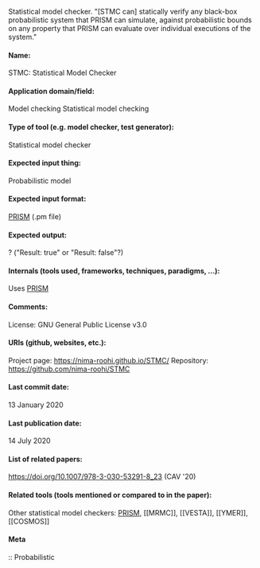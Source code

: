 Statistical model checker.
"[STMC can] statically verify any black-box probabilistic system that PRISM can simulate, against probabilistic bounds on any property that PRISM can evaluate over individual executions of the system."

#### Name:
STMC: Statistical Model Checker

#### Application domain/field:
Model checking
Statistical model checking

#### Type of tool (e.g. model checker, test generator):
Statistical model checker

#### Expected input thing:
Probabilistic model

#### Expected input format:
[PRISM](PRISM.md) (.pm file)

#### Expected output:
? ("Result: true" or "Result: false"?)

#### Internals (tools used, frameworks, techniques, paradigms, ...):
Uses [PRISM](PRISM.md)

#### Comments:
License: GNU General Public License v3.0

#### URIs (github, websites, etc.):
Project page: https://nima-roohi.github.io/STMC/
Repository: https://github.com/nima-roohi/STMC

#### Last commit date:
13 January 2020

#### Last publication date:
14 July 2020

#### List of related papers:
https://doi.org/10.1007/978-3-030-53291-8_23 (CAV '20)

#### Related tools (tools mentioned or compared to in the paper):
Other statistical model checkers: [PRISM](PRISM.md), [[MRMC]], [[VESTA]], [[YMER]], [[COSMOS]]

#### Meta
:: Probabilistic
